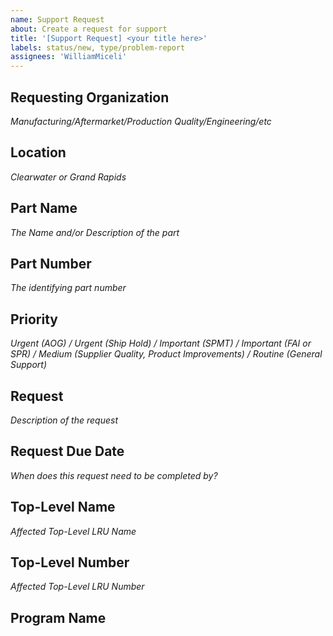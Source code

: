 ```yaml
---
name: Support Request
about: Create a request for support
title: '[Support Request] <your title here>'
labels: status/new, type/problem-report
assignees: 'WilliamMiceli'
---
```

## Requesting Organization
*Manufacturing/Aftermarket/Production Quality/Engineering/etc*




## Location
*Clearwater or Grand Rapids*




## Part Name
*The Name and/or Description of the part*




## Part Number
*The identifying part number*




## Priority
*Urgent (AOG) / Urgent (Ship Hold) / Important (SPMT) / Important (FAI or SPR) / Medium (Supplier Quality, Product Improvements) / Routine (General Support)*




## Request
*Description of the request*




## Request Due Date
*When does this request need to be completed by?*




## Top-Level Name
*Affected Top-Level LRU Name*




## Top-Level Number
*Affected Top-Level LRU Number*




## Program Name



